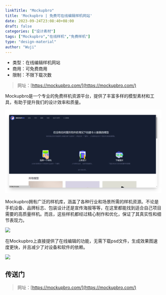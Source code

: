 ```yaml
---
linkTitle: "Mockupbro"
title: 'Mockupbro | 免费可在线编辑样机网站'
date: 2023-09-24T23:08:40+08:00
draft: false
categories: ["设计素材"]
tags: ["Mockupbro","在线样机","免费样机"]
type: "design-material"
author: "Wuji"
---
```


<!--more-->

* 类型：在线编辑样机网站
* 商用：可免费商用
* 限制：不限下载次数

> 网址：[https://mockupbro.com/](https://mockupbro.com/)

Mockupbro是一个专业的免费样机资源平台，提供了丰富多样的模型素材和工具，有助于提升我们的设计效率和质量。

![](img/mockupbro04.png)

Mockupbro拥有广泛的样机库，涵盖了各种行业和场景所需的样机资源。不论是手机设备、品牌标志、包装设计还是宣传海报等等，在这里都能找到适合自己项目需要的高质量样机。而且，这些样机都经过精心制作和优化，保证了其真实性和细节表现力。

![](https://z1.ax1x.com/2023/10/04/pPOqZ1s.png)

在Mockupbro上直接提供了在线编辑的功能，无需下载psd文件，生成效果图速度更快，并且减少了对设备和软件的依赖。

![](https://z1.ax1x.com/2023/10/04/pPOqVpj.png)


## 传送门
> 网址：[https://mockupbro.com/](https://mockupbro.com/)